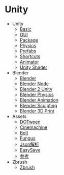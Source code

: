 # Unity

- Unity
  - [Basic](/Unity/basic)
  - [GUI](/Unity/GUI)
  - [Package](/Unity/Package)
  - [Physics](/Unity/Physics)
  - [Prefabs](/Unity/Prefabs)
  - [Shortcuts](/Unity/Shortcuts)
  - [Animator](/Unity/Animator)
  - [Unity Shader](/Unity/UnityShader)
- Blender
  - [Blender](/Unity/Blender)
  - [Blender Node](/Unity/BlenderNode)
  - [Blender 2 Unity](/Unity/Blender2Unity)
  - [Blender Physics](/Unity/BlenderPhysics)
  - [Blender Animation](/Unity/BlenderAnimation)
  - [Blender Sculpting](/Unity/BlenderSculpting)
  - [Blender 3D Print](/Unity/Blender3DPrint)
- Assets
  - [DOTween](/Unity/Assets/DOTween)
  - [Cinemachine](/Unity/Assets/Cinemachine)
  - [Bolt](/Unity/Assets/bolt)
  - [Fungus](/Unity/Assets/Fungus)
  - [Json解析](/Unity/Assets/Json)
  - [EasySave](/Unity/Assets/EasySave)
  - [参考](https://www.jqhtml.com/53905.html)
- Zbrush
  - [Zbrush](/Unity/Zbrush)